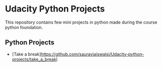# Udacity Python Projects

This repository contains few mini projects in python made during the course python foundation.

## Python Projects
  * [Take a break]https://github.com/sauravjaiswalsj/Udacity-python-projects/take_a_break)
  
